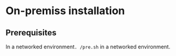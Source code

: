 # On-premiss installation

## Prerequisites

In a networked environment`. /pre.sh` in a networked environment.
